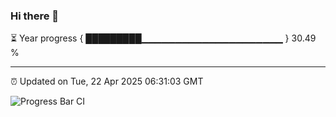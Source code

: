 ### Hi there 👋

⏳ Year progress { █████████▁▁▁▁▁▁▁▁▁▁▁▁▁▁▁▁▁▁▁▁▁ } 30.49 %

---

⏰ Updated on Tue, 22 Apr 2025 06:31:03 GMT

![Progress Bar CI](https://github.com/liununu/liununu/workflows/Progress%20Bar%20CI/badge.svg)
